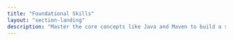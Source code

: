 ```yaml
---
title: "Foundational Skills"
layout: "section-landing"
description: "Master the core concepts like Java and Maven to build a strong software foundation."
---
```

